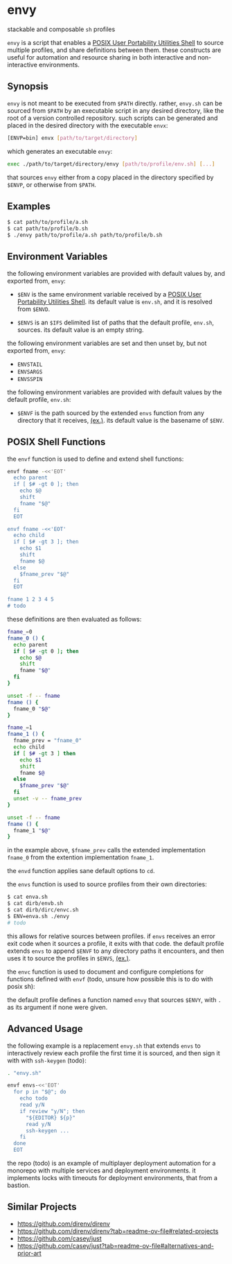 # envy
stackable and composable `sh` profiles

`envy` is a script that enables a [POSIX User Portability Utilities Shell](https://pubs.opengroup.org/onlinepubs/9799919799/utilities/sh.html) to source multiple profiles, and share definitions between them.
these constructs are useful for automation and resource sharing in both interactive and non-interactive environments.

## Synopsis

`envy` is not meant to be executed from `$PATH` directly. rather, `envy.sh` can be sourced from `$PATH` by an executable script in any desired directory, like the root of a version controlled repository. such scripts can be generated and placed in the desired directory with the executable `envx`:

```sh
[ENVP=bin] envx [path/to/target/directory]
```

which generates an executable `envy`:

```sh
exec ./path/to/target/directory/envy [path/to/profile/env.sh] [...]
```

that sources `envy` either from a copy placed in the directory specified by `$ENVP`, or otherwise from `$PATH`.

## Examples

```sh
$ cat path/to/profile/a.sh
$ cat path/to/profile/b.sh
$ ./envy path/to/profile/a.sh path/to/profile/b.sh
```

## Environment Variables

the following environment variables are provided with default values by, and exported from, `envy`:

* `$ENV` is the same environment variable received by a [POSIX User Portability Utilities Shell](https://pubs.opengroup.org/onlinepubs/9799919799/utilities/sh.html). its default value is `env.sh`, and it is resolved from `$ENVD`.

* `$ENVS` is an `$IFS` delimited list of paths that the default profile, `env.sh`, sources. its default value is an empty string.

the following environment variables are set and then unset by, but not exported from, `envy`:

* `ENVSTAIL`
* `ENVSARGS`
* `ENVSSPIN`

the following environment variables are provided with default values by the default profile, `env.sh`:

* `$ENVF` is the path sourced by the extended `envs` function from any directory that it receives, [(ex.)](https://github.com/MayCXC/envy/blob/master/env.sh). its default value is the basename of `$ENV`.

## POSIX Shell Functions

the `envf` function is used to define and extend shell functions:

```sh
envf fname -<<'EOT'
  echo parent
  if [ $# -gt 0 ]; then
    echo $@
    shift
    fname "$@"
  fi
  EOT

envf fname -<<'EOT'
  echo child
  if [ $# -gt 3 ]; then
    echo $1
    shift
    fname $@
  else
    $fname_prev "$@"
  fi
  EOT

fname 1 2 3 4 5
# todo
```

these definitions are then evaluated as follows:

```sh
fname_=0
fname_0 () {
  echo parent
  if [ $# -gt 0 ]; then
    echo $@
    shift
    fname "$@"
  fi
}

unset -f -- fname
fname () {
  fname_0 "$@"
}

fname_=1
fname_1 () {
  fname_prev = "fname_0"
  echo child
  if [ $# -gt 3 ] then
    echo $1
    shift
    fname $@
  else
    $fname_prev "$@"
  fi
  unset -v -- fname_prev
}

unset -f -- fname
fname () {
  fname_1 "$@"
}
```

in the example above, `$fname_prev` calls the extended implementation `fname_0` from the extention implementation `fname_1`.

the `envd` function applies sane default options to `cd`.

the `envs` function is used to source profiles from their own directories:

```sh
$ cat enva.sh
$ cat dirb/envb.sh
$ cat dirb/dirc/envc.sh
$ ENV=enva.sh ./envy
# todo
```

this allows for relative sources between profiles.
if `envs` receives an error exit code when it sources a profile, it exits with that code.
the default profile extends `envs` to append `$ENVF` to any directory paths it encounters, and then uses it to source the profiles in `$ENVS`, [(ex.)](https://github.com/MayCXC/envy/blob/master/env.sh).

the `envc` function is used to document and configure completions for functions defined with `envf` (todo, unsure how possible this is to do with posix sh):

the default profile defines a function named `envy` that sources `$ENVY`, with `.` as its argument if none were given.

## Advanced Usage

the following example is a replacement `envy.sh` that extends `envs` to interactively review each profile the first time it is sourced, and then sign it with with `ssh-keygen` (todo):

```sh
. "envy.sh"

envf envs-<<'EOT'
  for p in "$@"; do
    echo todo
    read y/N
    if review "y/N"; then
      "${EDITOR} ${p}"
      read y/N
      ssh-keygen ...
    fi
  done
  EOT
```

the repo (todo) is an example of multiplayer deployment automation for a monorepo with multiple services and deployment environments.
it implements locks with timeouts for deployment environments, that from a bastion.

## Similar Projects

- https://github.com/direnv/direnv
- https://github.com/direnv/direnv?tab=readme-ov-file#related-projects
- https://github.com/casey/just
- https://github.com/casey/just?tab=readme-ov-file#alternatives-and-prior-art
